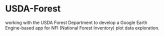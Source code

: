 # USDA-Forest
working with the USDA Forest Department to develop a Google Earth Engine-based app for NFI (National Forest Inventory) plot data exploration.
